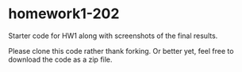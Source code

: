 # homework1-202
Starter code for HW1 along with screenshots of the final results.

Please clone this code rather thank forking.  Or better yet, feel free to download the code as a zip file.
